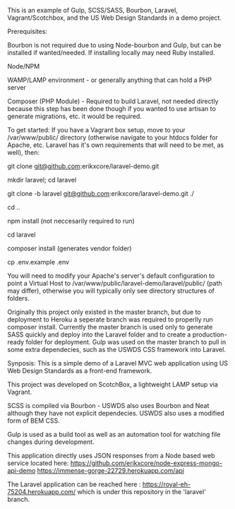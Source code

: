 This is an example of Gulp, SCSS/SASS, Bourbon, Laravel, Vagrant/Scotchbox, and the US Web Design Standards in a demo project.

Prerequisites:

Bourbon is not required due to using Node-bourbon and Gulp, but can be installed if wanted/needed. If installing locally may need Ruby installed.

Node/NPM

WAMP/LAMP environment - or generally anything that can hold a PHP server

Composer (PHP Module) - Required to build Laravel, not needed directly because this step has been done though if you wanted to use artisan to generate migrations, etc. it would be required.

To get started:
If you have a Vagrant box setup, move to your /var/www/public/ directory (otherwise navigate to your htdocs folder for Apache, etc. Laravel has it's own requirements that will need to be met, as well), then:

git clone git@github.com:erikxcore/laravel-demo.git

mkdir laravel; cd laravel

git clone -b laravel git@github.com:erikxcore/laravel-demo.git ./

cd ..

npm install (not neccesarily required to run)

cd laravel

composer install (generates vendor folder)

cp .env.example .env

You will need to modify your Apache's server's default configuration to point a Virtual Host to /var/www/public/laravel-demo/laravel/public/ (path may differ), otherwise you will typically only see directory structures of folders.


Originally this project only existed in the master branch, but due to deployment to Heroku a seperate branch was required to properlly run composer install. Currently the master branch is used only to generate SASS quickly and deploy into the Laravel folder and to create a production-ready folder for deployment. Gulp was used on the master branch to pull in some extra dependecies, such as the USWDS CSS framework into Laravel.

Synposis:
This is a simple demo of a Laravel MVC web application using US Web Design Standards as a front-end framework.

This project was developed on ScotchBox, a lightweight LAMP setup via Vagrant.

SCSS is compiled via Bourbon - USWDS also uses Bourbon and Neat although they have not explicit dependecies. USWDS also uses a modified form of BEM CSS.

Gulp is used as a build tool as well as an automation tool for watching file changes during development.

This application directly uses JSON responses from a Node based web service located here:
https://github.com/erikxcore/node-express-mongo-api-demo
https://immense-gorge-22729.herokuapp.com/api

The Laravel application can be reached here : https://royal-eh-75204.herokuapp.com/ which is under this repository in the 'laravel' branch.
